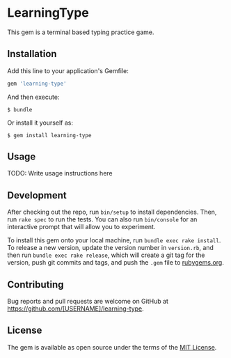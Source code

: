 # LearningType

This gem is a terminal based typing practice game.

## Installation

Add this line to your application's Gemfile:

```ruby
gem 'learning-type'
```

And then execute:

    $ bundle

Or install it yourself as:

    $ gem install learning-type

## Usage

TODO: Write usage instructions here

## Development

After checking out the repo, run `bin/setup` to install dependencies. Then, run `rake spec` to run the tests. You can also run `bin/console` for an interactive prompt that will allow you to experiment.

To install this gem onto your local machine, run `bundle exec rake install`. To release a new version, update the version number in `version.rb`, and then run `bundle exec rake release`, which will create a git tag for the version, push git commits and tags, and push the `.gem` file to [rubygems.org](https://rubygems.org).

## Contributing

Bug reports and pull requests are welcome on GitHub at https://github.com/[USERNAME]/learning-type.

## License

The gem is available as open source under the terms of the [MIT License](http://opensource.org/licenses/MIT).
